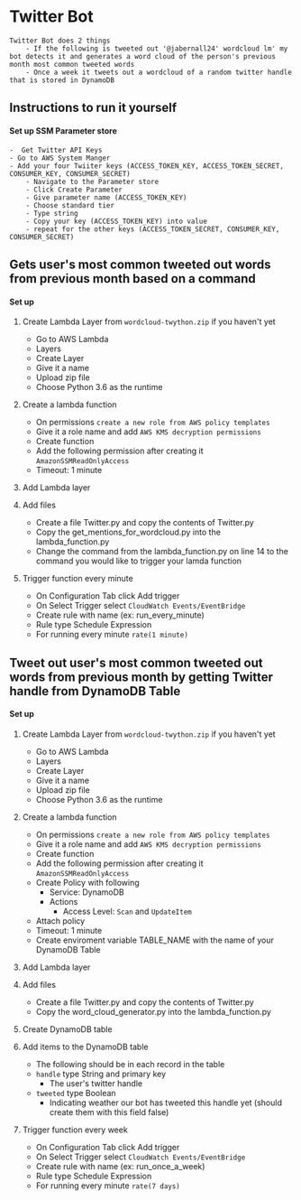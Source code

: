 
# Twitter Bot

```
Twitter Bot does 2 things
    - If the following is tweeted out '@jabernall24' wordcloud lm' my bot detects it and generates a word cloud of the person's previous month most common tweeted words
    - Once a week it tweets out a wordcloud of a random twitter handle that is stored in DynamoDB
```

## Instructions to run it yourself

#### Set up SSM Parameter store
    -  Get Twitter API Keys
    - Go to AWS System Manger
    - Add your four Twiiter keys (ACCESS_TOKEN_KEY, ACCESS_TOKEN_SECRET, CONSUMER_KEY, CONSUMER_SECRET)
        - Navigate to the Parameter store
        - Click Create Parameter
        - Give parameter name (ACCESS_TOKEN_KEY)
        - Choose standard tier
        - Type string
        - Copy your key (ACCESS_TOKEN_KEY) into value
        - repeat for the other keys (ACCESS_TOKEN_SECRET, CONSUMER_KEY, CONSUMER_SECRET)
        

## Gets user's most common tweeted out words from previous month based on a command

#### Set up

1. Create Lambda Layer from ```wordcloud-twython.zip``` if you haven't yet
    - Go to AWS Lambda
    - Layers
    - Create Layer
    - Give it a name
    - Upload zip file
    - Choose Python 3.6 as the runtime


2. Create a lambda function
    - On permissions ```create a new role from AWS policy templates```
    - Give it a role name and add ```AWS KMS decryption permissions```
    - Create function
    - Add the following permission after creating it ```AmazonSSMReadOnlyAccess``` 
    - Timeout: 1 minute

3. Add Lambda layer

4. Add files
    - Create a file Twitter.py and copy the contents of Twitter.py
    - Copy the get_mentions_for_wordcloud.py into the lambda_function.py
    - Change the command from the lambda_function.py on line 14 to the command you would like to trigger your lamda function

5. Trigger function every minute
    - On Configuration Tab click Add trigger
    - On Select Trigger select ```CloudWatch Events/EventBridge```
    - Create rule with name (ex: run_every_minute)
    - Rule type Schedule Expression
    - For running every minute ```rate(1 minute)```


## Tweet out user's most common tweeted out words from previous month by getting Twitter handle from DynamoDB Table

#### Set up

1. Create Lambda Layer from ```wordcloud-twython.zip``` if you haven't yet
    - Go to AWS Lambda
    - Layers
    - Create Layer
    - Give it a name
    - Upload zip file
    - Choose Python 3.6 as the runtime

2. Create a lambda function
    - On permissions ```create a new role from AWS policy templates```
    - Give it a role name and add ```AWS KMS decryption permissions```
    - Create function
    - Add the following permission after creating it ```AmazonSSMReadOnlyAccess``` 
    - Create Policy with following
        - Service: DynamoDB
        - Actions
            - Access Level: ```Scan``` and  ```UpdateItem```
    - Attach policy
    - Timeout: 1 minute
    - Create enviroment variable TABLE_NAME with the name of your DynamoDB Table

3. Add Lambda layer

4. Add files
    - Create a file Twitter.py and copy the contents of Twitter.py
    - Copy the word_cloud_generator.py into the lambda_function.py

5. Create DynamoDB table

6. Add items to the DynamoDB table
    - The following should be in each record in the table
    - ```handle```  type String and primary key
        - The user's twitter handle
    - ```tweeted``` type Boolean
        - Indicating weather our bot has tweeted this handle yet (should create them with this field false)
        
7. Trigger function every week
    - On Configuration Tab click Add trigger
    - On Select Trigger select ```CloudWatch Events/EventBridge```
    - Create rule with name (ex: run_once_a_week)
    - Rule type Schedule Expression
    - For running every minute ```rate(7 days)```
